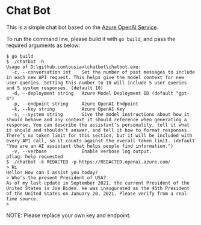 # Chat Bot

This is a simple chat bot based on the [Azure OpenAI Service](https://learn.microsoft.com/en-us/azure/ai-services/openai/overview).

To run the command line, please build it with `go build`, and pass the required arguments as below:

```console
$ go build
$ ./chatbot -h
Usage of D:\github.com\ousiax\chatbot\chatbot.exe:
  -c, --conversation int    Set the number of past messages to include in each new API request. This helps give the model context for new user queries. Setting this number to 10 will include 5 user queries and 5 system responses. (default 10)
  -d, --deployment string   Azure Model Deployment ID (default "gpt-4")
  -p, --endpoint string     Azure OpenAI Endpoint
  -k, --key string          Azure OpenAI Key
  -s, --system string       Give the model instructions about how it should behave and any context it should reference when generating a response. You can describe the assistant’s personality, tell it what it should and shouldn’t answer, and tell it how to format responses. There’s no token limit for this section, but it will be included with every API call, so it counts against the overall token limit. (default "You are an AI assistant that helps people find information.")
  -v, --verbose             Enable verbose log output.
pflag: help requested
$ ./chatbot -k REDACTED -p https://REDACTED.openai.azure.com/
> Hi
Hello! How can I assist you today?
> Who's the present President of USA?
As of my last update in September 2021, the current President of the United States is Joe Biden. He was inaugurated as the 46th President of the United States on January 20, 2021. Please verify from a real-time source.
>
```

NOTE: Please replace your own key and endpoint.
